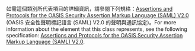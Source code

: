 <span data-ttu-id="4352f-101">如需這個類別所代表項目的詳細資訊，請參閱下列規格：[Assertions and Protocols for the OASIS Security Assertion Markup Language (SAML) V2.0](http://docs.oasis-open.org/security/saml/v2.0/saml-core-2.0-os.pdf) (OASIS 安全性聲明標記語言 (SAML) V2.0 的聲明與通訊協定)。</span><span class="sxs-lookup"><span data-stu-id="4352f-101">For more information about the element that this class represents, see the following specification: [Assertions and Protocols for the OASIS Security Assertion Markup Language (SAML) V2.0](http://docs.oasis-open.org/security/saml/v2.0/saml-core-2.0-os.pdf).</span></span>
